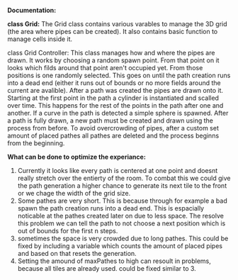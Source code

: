 **Documentation:**

__class Grid:__
The Grid class contains various varables to manage the 3D grid (the area where pipes can be created). It also contains basic function to manage cells inside it.

class Grid Controller:
This class manages how and where the pipes are drawn. It works by choosing a random spawn point. From that point on it looks which filds around that point aren't occupied yet. From those positions is one randomly selected.
This goes on until the path creation runs into a dead end (either it runs out of bounds or no more fields around the current are avalible). After a path was created the pipes are drawn onto it. Starting at the first point
in the path a cylinder is instantiated and scalled over time. This happens for the rest of the points in the path after one and another. If a curve in the path is detected a simple sphere is spawned. After a path is fully
drawn, a new path must be created and drawn using the process from before. To avoid overcrowding of pipes, after a custom set amount of placed pathes all pathes are deleted and the process beginns from the beginning.

__What can be done to optimize the experiance:__
1. Currently it looks like every path is centered at one point and doesnt really stretch over the entierty of the room. To combat this we could give the path generation a higher chance to generate its next tile to the front
   or we chage the width of the grid size.
2. Some pathes are very short. This is because through for example a bad spawn the path creation runs into a dead end. This is espacially noticable at the pathes created later on due to less space. The resolve this problem
   we can tell the path to not choose a next position which is out of bounds for the first n steps.
3. sometimes the space is very crowded due to long pathes. This could be fixed by including a variable which counts the amount of placed pipes and based on that resets the generation.
4. Setting the amound of maxPathes to high can resoult in problems, because all tiles are already used. could be fixed similar to 3.
